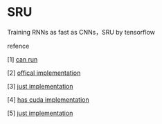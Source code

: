 # SRU
Training RNNs as fast as CNNs，SRU by tensorflow




refence

[1] [can run](https://github.com/xylcbd/tensorflow_mnist_sru)

[2] [offical implementation](https://github.com/taolei87/sru)

[3] [just implementation](https://github.com/desire2020/SRU-tensorflow)

[4] [has cuda implementation](https://github.com/Pan-Zhou/qrnn-sru-gru-lstm-asr)

[5] [just implementation](https://github.com/johnnykthink/SRU-Tensorflow)
